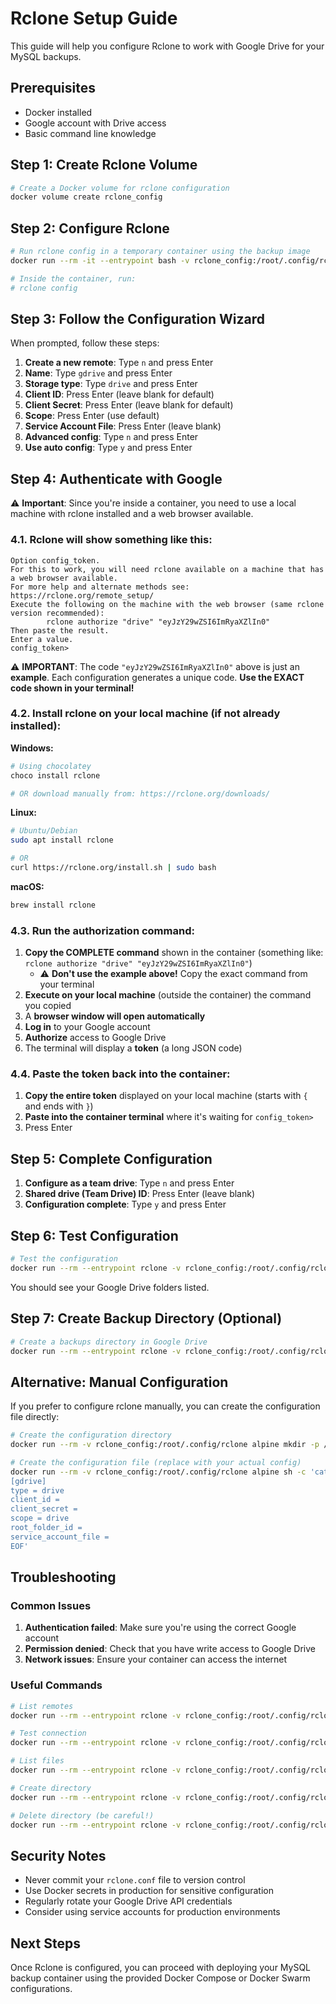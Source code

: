 # Rclone Setup Guide

This guide will help you configure Rclone to work with Google Drive for your MySQL backups.

## Prerequisites

- Docker installed
- Google account with Drive access
- Basic command line knowledge

## Step 1: Create Rclone Volume

```bash
# Create a Docker volume for rclone configuration
docker volume create rclone_config
```

## Step 2: Configure Rclone

```bash
# Run rclone config in a temporary container using the backup image
docker run --rm -it --entrypoint bash -v rclone_config:/root/.config/rclone alian87/mysql-backup-rclone:latest

# Inside the container, run:
# rclone config
```

## Step 3: Follow the Configuration Wizard

When prompted, follow these steps:

1. **Create a new remote**: Type `n` and press Enter
2. **Name**: Type `gdrive` and press Enter
3. **Storage type**: Type `drive` and press Enter
4. **Client ID**: Press Enter (leave blank for default)
5. **Client Secret**: Press Enter (leave blank for default)
6. **Scope**: Press Enter (use default)
7. **Service Account File**: Press Enter (leave blank)
8. **Advanced config**: Type `n` and press Enter
9. **Use auto config**: Type `y` and press Enter

## Step 4: Authenticate with Google

⚠️ **Important**: Since you're inside a container, you need to use a local machine with rclone installed and a web browser available.

### 4.1. Rclone will show something like this:

```
Option config_token.
For this to work, you will need rclone available on a machine that has
a web browser available.
For more help and alternate methods see: https://rclone.org/remote_setup/
Execute the following on the machine with the web browser (same rclone
version recommended):
        rclone authorize "drive" "eyJzY29wZSI6ImRyaXZlIn0"
Then paste the result.
Enter a value.
config_token>
```

⚠️ **IMPORTANT**: The code `"eyJzY29wZSI6ImRyaXZlIn0"` above is just an **example**. Each configuration generates a unique code. **Use the EXACT code shown in your terminal!**

### 4.2. Install rclone on your local machine (if not already installed):

**Windows:**
```powershell
# Using chocolatey
choco install rclone

# OR download manually from: https://rclone.org/downloads/
```

**Linux:**
```bash
# Ubuntu/Debian
sudo apt install rclone

# OR
curl https://rclone.org/install.sh | sudo bash
```

**macOS:**
```bash
brew install rclone
```

### 4.3. Run the authorization command:

1. **Copy the COMPLETE command** shown in the container (something like: `rclone authorize "drive" "eyJzY29wZSI6ImRyaXZlIn0"`)
   - ⚠️ **Don't use the example above!** Copy the exact command from your terminal
2. **Execute on your local machine** (outside the container) the command you copied
3. A **browser window will open automatically**
4. **Log in** to your Google account
5. **Authorize** access to Google Drive
6. The terminal will display a **token** (a long JSON code)

### 4.4. Paste the token back into the container:

1. **Copy the entire token** displayed on your local machine (starts with `{` and ends with `}`)
2. **Paste into the container terminal** where it's waiting for `config_token>`
3. Press Enter

## Step 5: Complete Configuration

1. **Configure as a team drive**: Type `n` and press Enter
2. **Shared drive (Team Drive) ID**: Press Enter (leave blank)
3. **Configuration complete**: Type `y` and press Enter

## Step 6: Test Configuration

```bash
# Test the configuration
docker run --rm --entrypoint rclone -v rclone_config:/root/.config/rclone alian87/mysql-backup-rclone:latest lsd gdrive:
```

You should see your Google Drive folders listed.

## Step 7: Create Backup Directory (Optional)

```bash
# Create a backups directory in Google Drive
docker run --rm --entrypoint rclone -v rclone_config:/root/.config/rclone alian87/mysql-backup-rclone:latest mkdir gdrive:backups
```

## Alternative: Manual Configuration

If you prefer to configure rclone manually, you can create the configuration file directly:

```bash
# Create the configuration directory
docker run --rm -v rclone_config:/root/.config/rclone alpine mkdir -p /root/.config/rclone

# Create the configuration file (replace with your actual config)
docker run --rm -v rclone_config:/root/.config/rclone alpine sh -c 'cat > /root/.config/rclone/rclone.conf << EOF
[gdrive]
type = drive
client_id = 
client_secret = 
scope = drive
root_folder_id = 
service_account_file = 
EOF'
```

## Troubleshooting

### Common Issues

1. **Authentication failed**: Make sure you're using the correct Google account
2. **Permission denied**: Check that you have write access to Google Drive
3. **Network issues**: Ensure your container can access the internet

### Useful Commands

```bash
# List remotes
docker run --rm --entrypoint rclone -v rclone_config:/root/.config/rclone alian87/mysql-backup-rclone:latest listremotes

# Test connection
docker run --rm --entrypoint rclone -v rclone_config:/root/.config/rclone alian87/mysql-backup-rclone:latest about gdrive:

# List files
docker run --rm --entrypoint rclone -v rclone_config:/root/.config/rclone alian87/mysql-backup-rclone:latest ls gdrive:

# Create directory
docker run --rm --entrypoint rclone -v rclone_config:/root/.config/rclone alian87/mysql-backup-rclone:latest mkdir gdrive:backups

# Delete directory (be careful!)
docker run --rm --entrypoint rclone -v rclone_config:/root/.config/rclone alian87/mysql-backup-rclone:latest rmdir gdrive:backups
```

## Security Notes

- Never commit your `rclone.conf` file to version control
- Use Docker secrets in production for sensitive configuration
- Regularly rotate your Google Drive API credentials
- Consider using service accounts for production environments

## Next Steps

Once Rclone is configured, you can proceed with deploying your MySQL backup container using the provided Docker Compose or Docker Swarm configurations.

